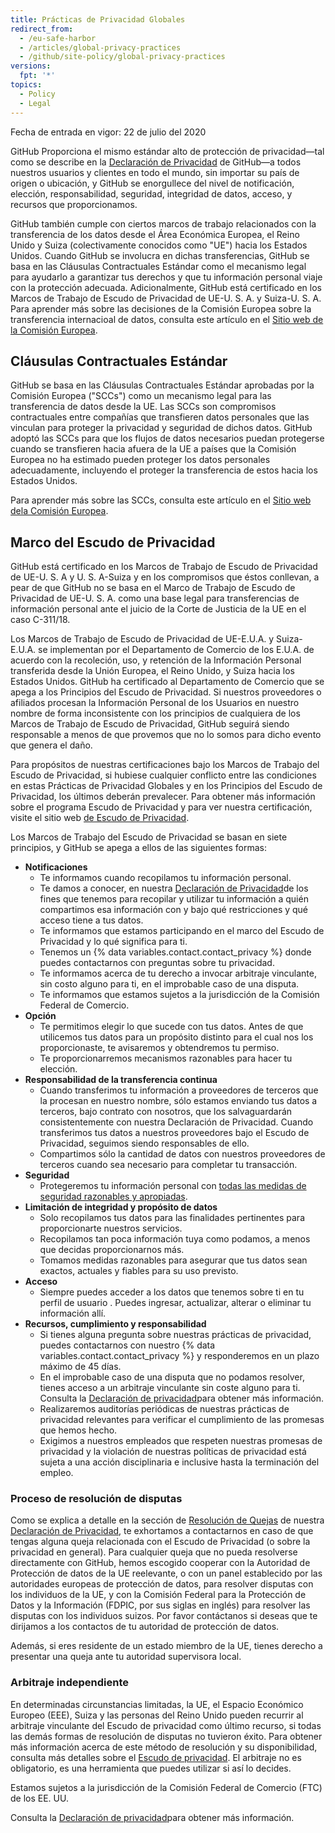 ```yaml
---
title: Prácticas de Privacidad Globales
redirect_from:
  - /eu-safe-harbor
  - /articles/global-privacy-practices
  - /github/site-policy/global-privacy-practices
versions:
  fpt: '*'
topics:
  - Policy
  - Legal
---
```


Fecha de entrada en vigor: 22 de julio del 2020

GitHub Proporciona el mismo estándar alto de protección de privacidad—tal como se describe en la [Declaración de Privacidad](/github/site-policy/github-privacy-statement#githubs-global-privacy-practices) de GitHub—a todos nuestros usuarios y clientes en todo el mundo, sin importar su país de origen o ubicación, y GitHub se enorgullece del nivel de notificación, elección, responsabilidad, seguridad, integridad de datos, acceso, y recursos que proporcionamos.

GitHub también cumple con ciertos marcos de trabajo relacionados con la transferencia de los datos desde el Área Económica Europea, el Reino Unido y Suiza (colectivamente conocidos como "UE") hacia los Estados Unidos. Cuando GitHub se involucra en dichas transferencias, GitHub se basa en las Cláusulas Contractuales Estándar como el mecanismo legal para ayudarlo a garantizar tus derechos y que tu información personal viaje con la protección adecuada. Adicionalmente, GitHub está certificado en los Marcos de Trabajo de Escudo de Privacidad de UE-U. S. A. y Suiza-U. S. A. Para aprender más sobre las decisiones de la Comisión Europea sobre la transferencia internacioal de datos, consulta este artículo en el [Sitio web de la Comisión Europea](https://ec.europa.eu/info/law/law-topic/data-protection/international-dimension-data-protection_en).

## Cláusulas Contractuales Estándar

GitHub se basa en las Cláusulas Contractuales Estándar aprobadas por la Comisión Europea ("SCCs") como un mecanismo legal para las transferencia de datos desde la UE. Las SCCs son compromisos contractuales entre compañías que transfieren datos personales que las vinculan para proteger la privacidad y seguridad de dichos datos. GitHub adoptó las SCCs para que los flujos de datos necesarios puedan protegerse cuando se transfieren hacia afuera de la UE a países que la Comisión Europea no ha estimado pueden proteger los datos personales adecuadamente, incluyendo el proteger la transferencia de estos hacia los Estados Unidos.

Para aprender más sobre las SCCs, consulta este artículo en el [Sitio web dela Comisión Europea](https://ec.europa.eu/info/law/law-topic/data-protection/international-dimension-data-protection/standard-contractual-clauses-scc_en).

## Marco del Escudo de Privacidad

GitHub está certificado en los Marcos de Trabajo de Escudo de Privacidad de UE-U. S. A y U. S. A-Suiza y en los compromisos que éstos conllevan, a pear de que GitHub no se basa en el Marco de Trabajo de Escudo de Privacidad de UE-U. S. A. como una base legal para transferencias de información personal ante el juicio de la Corte de Justicia de la UE en el caso C-311/18.

Los Marcos de Trabajo de Escudo de Privacidad de UE-E.U.A. y Suiza-E.U.A. se implementan por el Departamento de Comercio de los E.U.A. de acuerdo con la recoleción, uso, y retención de la Información Personal transferida desde la Unión Europea, el Reino Unido, y Suiza hacia los Estados Unidos. GitHub ha certificado al Departamento de Comercio que se apega a los Principios del Escudo de Privacidad. Si nuestros proveedores o afiliados procesan la Información Personal de los Usuarios en nuestro nombre de forma inconsistente con los principios de cualquiera de los Marcos de Trabajo de Escudo de Privacidad, GitHub seguirá siendo responsable a menos de que provemos que no lo somos para dicho evento que genera el daño.

Para propósitos de nuestras certificaciones bajo los Marcos de Trabajo del Escudo de Privacidad, si hubiese cualquier conflicto entre las condiciones en estas Prácticas de Privacidad Globales y en los Principios del Escudo de Privacidad, los últimos deberán prevalecer. Para obtener más información sobre el programa Escudo de Privacidad y para ver nuestra certificación, visite el sitio web [de Escudo de Privacidad](https://www.privacyshield.gov/).

Los Marcos de Trabajo del Escudo de Privacidad se basan en siete principios, y GitHub se apega a ellos de las siguientes formas:

- **Notificaciones**
  - Te informamos cuando recopilamos tu información personal.
  - Te damos a conocer, en nuestra [Declaración de Privacidad](/articles/github-privacy-statement/)de los fines que tenemos para recopilar y utilizar tu información a quién compartimos esa información con y bajo qué restricciones y qué acceso tiene a tus datos.
  - Te informamos que estamos participando en el marco del Escudo de Privacidad y lo qué significa para ti.
  - Tenemos un {% data variables.contact.contact_privacy %} donde puedes contactarnos con preguntas sobre tu privacidad.
  - Te informamos acerca de tu derecho a invocar arbitraje vinculante, sin costo alguno para ti, en el improbable caso de una disputa.
  - Te informamos que estamos sujetos a la jurisdicción de la Comisión Federal de Comercio.
- **Opción**
  - Te permitimos elegir lo que sucede con tus datos. Antes de que utilicemos tus datos para un propósito distinto para el cual nos los proporcionaste, te avisaremos y obtendremos tu permiso.
  - Te proporcionarremos mecanismos razonables para hacer tu elección.
- **Responsabilidad de la transferencia continua**
  - Cuando transferimos tu información a proveedores de terceros que la procesan en nuestro nombre, sólo estamos enviando tus datos a terceros, bajo contrato con nosotros, que los salvaguardarán consistentemente con nuestra Declaración de Privacidad. Cuando transferimos tus datos a nuestros proveedores bajo el Escudo de Privacidad, seguimos siendo responsables de ello.
  - Compartimos sólo la cantidad de datos con nuestros proveedores de terceros cuando sea necesario para completar tu transacción.
- **Seguridad**
  - Protegeremos tu información personal con [todas las medidas de seguridad razonables y apropiadas](https://github.com/security).
- **Limitación de integridad y propósito de datos**
  - Solo recopilamos tus datos para las finalidades pertinentes para proporcionarte nuestros servicios.
  - Recopilamos tan poca información tuya como podamos, a menos que decidas proporcionarnos más.
  - Tomamos medidas razonables para asegurar que tus datos sean exactos, actuales y fiables para su uso previsto.
- **Acceso**
  - Siempre puedes acceder a los datos que tenemos sobre ti en tu perfil de usuario [](https://github.com/settings/profile). Puedes ingresar, actualizar, alterar o eliminar tu información allí.
- **Recursos, cumplimiento y responsabilidad**
  - Si tienes alguna pregunta sobre nuestras prácticas de privacidad, puedes contactarnos con nuestro {% data variables.contact.contact_privacy %} y responderemos en un plazo máximo de 45 días.
  - En el improbable caso de una disputa que no podamos resolver, tienes acceso a un arbitraje vinculante sin coste alguno para ti. Consulta la [Declaración de privacidad](/articles/github-privacy-statement/)para obtener más información.
  - Realizaremos auditorías periódicas de nuestras prácticas de privacidad relevantes para verificar el cumplimiento de las promesas que hemos hecho.
  - Exigimos a nuestros empleados que respeten nuestras promesas de privacidad y la violación de nuestras políticas de privacidad está sujeta a una acción disciplinaria e inclusive hasta la terminación del empleo.


### Proceso de resolución de disputas

Como se explica a detalle en la sección de [Resolución de Quejas](/github/site-policy/github-privacy-statement#resolving-complaints) de nuestra [Declaración de Privacidad](/github/site-policy/github-privacy-statement), te exhortamos a contactarnos en caso de que tengas alguna queja relacionada con el Escudo de Privacidad (o sobre la privacidad en general). Para cualquier queja que no pueda resolverse directamente con GitHub, hemos escogido cooperar con la Autoridad de Protección de datos de la UE reelevante, o con un panel establecido por las autoridades europeas de protección de datos, para resolver disputas con los individuos de la UE, y con la Comisión Federal para la Protección de Datos y la Información (FDPIC, por sus siglas en inglés) para resolver las disputas con los individuos suizos. Por favor contáctanos si deseas que te dirijamos a los contactos de tu autoridad de protección de datos.

Además, si eres residente de un estado miembro de la UE, tienes derecho a presentar una queja ante tu autoridad supervisora local.

### Arbitraje independiente

En determinadas circunstancias limitadas, la UE, el Espacio Económico Europeo (EEE), Suiza y las personas del Reino Unido pueden recurrir al arbitraje vinculante del Escudo de privacidad como último recurso, si todas las demás formas de resolución de disputas no tuvieron éxito. Para obtener más información acerca de este método de resolución y su disponibilidad, consulta más detalles sobre el [Escudo de privacidad](https://www.privacyshield.gov/article?id=ANNEX-I-introduction). El arbitraje no es obligatorio, es una herramienta que puedes utilizar si así lo decides.

Estamos sujetos a la jurisdicción de la Comisión Federal de Comercio (FTC) de los EE. UU.

Consulta la [Declaración de privacidad](/articles/github-privacy-statement/)para obtener más información.
